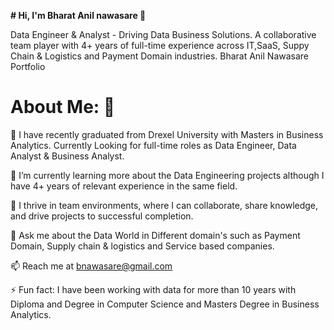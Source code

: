 **#                                                           Hi, I'm Bharat Anil nawasare 👋**

Data Engineer & Analyst - Driving Data Business Solutions. A collaborative team player with 4+ years of full-time experience across IT,SaaS, Suppy Chain & Logistics and Payment Domain industries.
Bharat Anil Nawasare Portfolio

# About Me: 👋

🔭 I have recently graduated from Drexel University with Masters in Business Analytics. Currently Looking for full-time roles as Data Engineer, Data Analyst & Business Analyst.

🌱 I’m currently learning more about the Data Engineering projects although I have 4+ years of relevant experience in the same field.

👯 I thrive in team environments, where I can collaborate, share knowledge, and drive projects to successful completion.

💬 Ask me about the Data World in Different domain's such as Payment Domain, Supply chain & logistics and Service based companies.

📫 Reach me at bnawasare@gmail.com

⚡ Fun fact: I have been working with data for more than 10 years with Diploma and Degree in Computer Science and Masters Degree in Business Analytics. 

